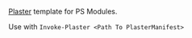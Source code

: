 [Plaster](https://github.com/PowerShellOrg/Plaster) template for PS Modules. 

Use with `Invoke-Plaster <Path To PlasterManifest>`
